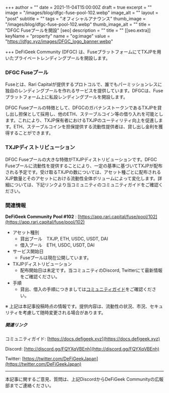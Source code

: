 +++
author = ""
date = 2021-11-04T15:00:00Z
draft = true
excerpt = ""
image = "/images/blog/dfgc-fuse-pool-102.webp"
image_alt = ""
layout = "post"
subtitle = ""
tags = "オフィシャルアナウンス"
thumb_image = "/images/blog/dfgc-fuse-pool-102.webp"
thumb_image_alt = ""
title = "DFGC Fuseプールを開設"
[seo]
description = ""
title = ""
[[seo.extra]]
keyName = "property"
name = "og:image"
value = "https://dfgc.xyz/images/DFGC_logo_banner.webp"

+++
DeFiGeek Community (DFGC) は、FuseプラットフォームにてTXJPを用いたプライベートレンディングプールを開設します。

### DFGC Fuseプール

Fuseとは、Rari Capitalが提供するプロトコルで、誰でもパーミッションレスに独自のレンディングプールを作れるサービスを提供しています。DFGCは、Fuseプラットフォーム上に私設レンディングプールを開設します。

DFGC Fuseプールの特徴として、DFGCのガバナンストークンであるTXJPを貸し出し担保として採用し、他のETH、ステーブルコイン等の借り入れを可能とします。これにより、TXJP保有者におけるTXJPのユーティリティ向上を促進します。ETH、ステーブルコインを担保提供する流動性提供者は、貸し出し金利を獲得することができます。

### TXJPディストリビューション

DFGC Fuseプールの大きな特徴がTXJPディストリビューションです。DFGC Fuseプールに流動性を提供することにより、一定の基準に基づいてTXJPが配布される予定です。受け取るTXJPの数については、アセット種ごとに配布されるXJP数量とそのアセットにおける流動性全体ボリュームによって変化します。詳細については、下記リンクより当コミュニティのコミュニティガイドをご確認ください。

### 関連情報

**DeFiGeek Community Pool #102** : [https://app.rari.capital/fuse/pool/102](https://app.rari.capital/fuse/pool/102)

* アセット種別
  * 貸出プール　TXJP, ETH, USDC, USDT, DAI
  * 借入プール　ETH, USDC, USDT, DAI
* サービス開始日
  * Fuseプールは現在公開しています。
* TXJPディストリビューション
  * 配布開始日は未定です。当コミュニティのDiscord, Twitterにて最新情報をご確認ください。
* 手順
  * 貸出、借入の手順につきましては[コミュニティガイド](https://docs.defigeek.xyz)をご確認ください。

※ 上記は本記事投稿時点の情報です。提供内容は、流動性の状況、市況、セキュリティを考慮して随時変更される場合があります。

##### 関連リンク

コミュニティガイド: [https://docs.defigeek.xyz](https://docs.defigeek.xyz)

Discord: [http://discord.gg/FQYXqVBEnh](http://discord.gg/FQYXqVBEnh)

Twitter: [https://twitter.com/DeFiGeekJapan](https://twitter.com/DeFiGeekJapan)

***

本記事に関するご意見、質問は、上記DiscordからDeFiGeek Communityの広報部までご連絡ください。